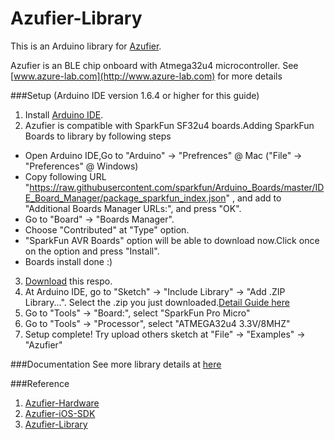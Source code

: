# Azufier-Library

This is an Arduino library for [Azufier](http://www.azure-lab.com).

Azufier is an BLE chip onboard with Atmega32u4 microcontroller. See [www.azure-lab.com](http://www.azure-lab.com) for more details

###Setup (Arduino IDE version 1.6.4 or higher for this guide)
1. Install [Arduino IDE](https://www.arduino.cc/en/Main/Software).
2. Azufier is compatible with SparkFun SF32u4 boards.Adding SparkFun Boards to library by following steps
  - Open Arduino IDE,Go to "Arduino" -> "Prefrences" @ Mac ("File" -> "Preferences" @ Windows)
  - Copy following URL "https://raw.githubusercontent.com/sparkfun/Arduino_Boards/master/IDE_Board_Manager/package_sparkfun_index.json" , and add to "Additional Boards Manager URLs:", and press "OK".
  - Go to "Board" -> "Boards Manager".
  - Choose "Contributed" at "Type" option.
  - "SparkFun AVR Boards" option will be able to download now.Click once on the option and press "Install".
  - Boards install done :)
3. [Download](https://github.com/azurelab/Azufier-Library/archive/master.zip) this respo.
4. At Arduino IDE, go to "Sketch" -> "Include Library" -> "Add .ZIP Library...". Select the .zip you just downloaded.[Detail Guide here](https://www.arduino.cc/en/Guide/Libraries#toc4)
5. Go to "Tools" -> "Board:", select "SparkFun Pro Micro"
6. Go to "Tools" -> "Processor", select "ATMEGA32u4 3.3V/8MHZ"
7. Setup complete! Try upload others sketch at "File" -> "Examples" -> "Azufier"

###Documentation
See more library details at [here](http://www.azure-lab.com/documentation/index.html)

###Reference
1. [Azufier-Hardware](https://github.com/azurelab/Azufier-Hardware)
2. [Azufier-iOS-SDK](https://github.com/azurelab/Azufier_iOS)
3. [Azufier-Library](https://github.com/azurelab/Azufier-Library)

